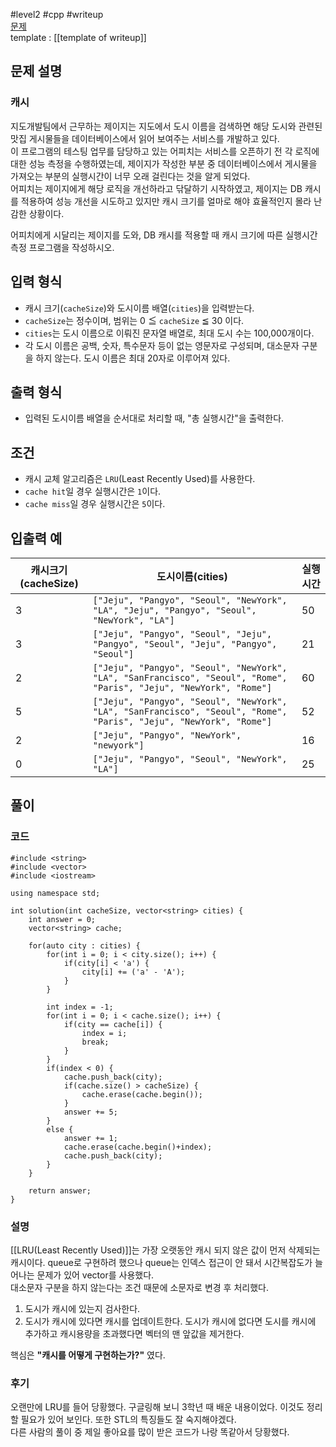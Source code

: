 
#level2 #cpp #writeup  
[문제](https://school.programmers.co.kr/learn/courses/30/lessons/17680)  
template : [[template of writeup]]  

## 문제 설명  

### 캐시  

지도개발팀에서 근무하는 제이지는 지도에서 도시 이름을 검색하면 해당 도시와 관련된 맛집 게시물들을 데이터베이스에서 읽어 보여주는 서비스를 개발하고 있다.  
이 프로그램의 테스팅 업무를 담당하고 있는 어피치는 서비스를 오픈하기 전 각 로직에 대한 성능 측정을 수행하였는데, 제이지가 작성한 부분 중 데이터베이스에서 게시물을 가져오는 부분의 실행시간이 너무 오래 걸린다는 것을 알게 되었다.  
어피치는 제이지에게 해당 로직을 개선하라고 닦달하기 시작하였고, 제이지는 DB 캐시를 적용하여 성능 개선을 시도하고 있지만 캐시 크기를 얼마로 해야 효율적인지 몰라 난감한 상황이다.  

어피치에게 시달리는 제이지를 도와, DB 캐시를 적용할 때 캐시 크기에 따른 실행시간 측정 프로그램을 작성하시오.  

## 입력 형식  

- 캐시 크기(`cacheSize`)와 도시이름 배열(`cities`)을 입력받는다.  
- `cacheSize`는 정수이며, 범위는 0 ≦ `cacheSize` ≦ 30 이다.  
- `cities`는 도시 이름으로 이뤄진 문자열 배열로, 최대 도시 수는 100,000개이다.  
- 각 도시 이름은 공백, 숫자, 특수문자 등이 없는 영문자로 구성되며, 대소문자 구분을 하지 않는다. 도시 이름은 최대 20자로 이루어져 있다.  

## 출력 형식  

- 입력된 도시이름 배열을 순서대로 처리할 때, "총 실행시간"을 출력한다.  

## 조건  

- 캐시 교체 알고리즘은 `LRU`(Least Recently Used)를 사용한다.  
- `cache hit`일 경우 실행시간은 `1`이다.  
- `cache miss`일 경우 실행시간은 `5`이다.  

## 입출력 예  

| 캐시크기(cacheSize) | 도시이름(cities)                                                                                                    | 실행시간 |  
| ------------------- | ------------------------------------------------------------------------------------------------------------------- | -------- |  
| 3                   | `["Jeju", "Pangyo", "Seoul", "NewYork", "LA", "Jeju", "Pangyo", "Seoul", "NewYork", "LA"]`                          | 50       |  
| 3                   | `["Jeju", "Pangyo", "Seoul", "Jeju", "Pangyo", "Seoul", "Jeju", "Pangyo", "Seoul"]`                                 | 21       |  
| 2                   | `["Jeju", "Pangyo", "Seoul", "NewYork", "LA", "SanFrancisco", "Seoul", "Rome", "Paris", "Jeju", "NewYork", "Rome"]` | 60       |  
| 5                   | `["Jeju", "Pangyo", "Seoul", "NewYork", "LA", "SanFrancisco", "Seoul", "Rome", "Paris", "Jeju", "NewYork", "Rome"]` | 52       |  
| 2                   | `["Jeju", "Pangyo", "NewYork", "newyork"]`                                                                          | 16       |  
| 0                   | `["Jeju", "Pangyo", "Seoul", "NewYork", "LA"]`                                                                      | 25       |  

## 풀이  

### 코드  

```  
#include <string>  
#include <vector>  
#include <iostream>  

using namespace std;  

int solution(int cacheSize, vector<string> cities) {  
    int answer = 0;  
    vector<string> cache;  

    for(auto city : cities) {  
        for(int i = 0; i < city.size(); i++) {  
            if(city[i] < 'a') {  
                city[i] += ('a' - 'A');  
            }  
        }  
        
        int index = -1;  
        for(int i = 0; i < cache.size(); i++) {  
            if(city == cache[i]) {  
                index = i;  
                break;  
            }  
        }  
        if(index < 0) {  
            cache.push_back(city);  
            if(cache.size() > cacheSize) {  
                cache.erase(cache.begin());  
            }  
            answer += 5;  
        }  
        else {  
            answer += 1;  
            cache.erase(cache.begin()+index);  
            cache.push_back(city);  
        }  
    }  
    
    return answer;  
}  
```  

### 설명  

[[LRU(Least Recently Used)]]는 가장 오랫동안 캐시 되지 않은 값이 먼저 삭제되는 캐시이다. queue로 구현하려 했으나 queue는 인덱스 접근이 안 돼서 시간복잡도가 늘어나는 문제가 있어 vector를 사용했다.  
대소문자 구분을 하지 않는다는 조건 때문에 소문자로 변경 후 처리했다.  

1. 도시가 캐시에 있는지 검사한다.  
2. 도시가 캐시에 있다면 캐시를 업데이트한다. 도시가 캐시에 없다면 도시를 캐시에 추가하고 캐시용량을 초과했다면 벡터의 맨 앞값을 제거한다.  

핵심은 **"캐시를 어떻게 구현하는가?"** 였다.  

### 후기  

오랜만에 LRU를 들어 당황했다. 구글링해 보니 3학년 때 배운 내용이었다. 이것도 정리할 필요가 있어 보인다. 또한 STL의 특징들도 잘 숙지해야겠다.  
다른 사람의 풀이 중 제일 좋아요를 많이 받은 코드가 나랑 똑같아서 당황했다.  
